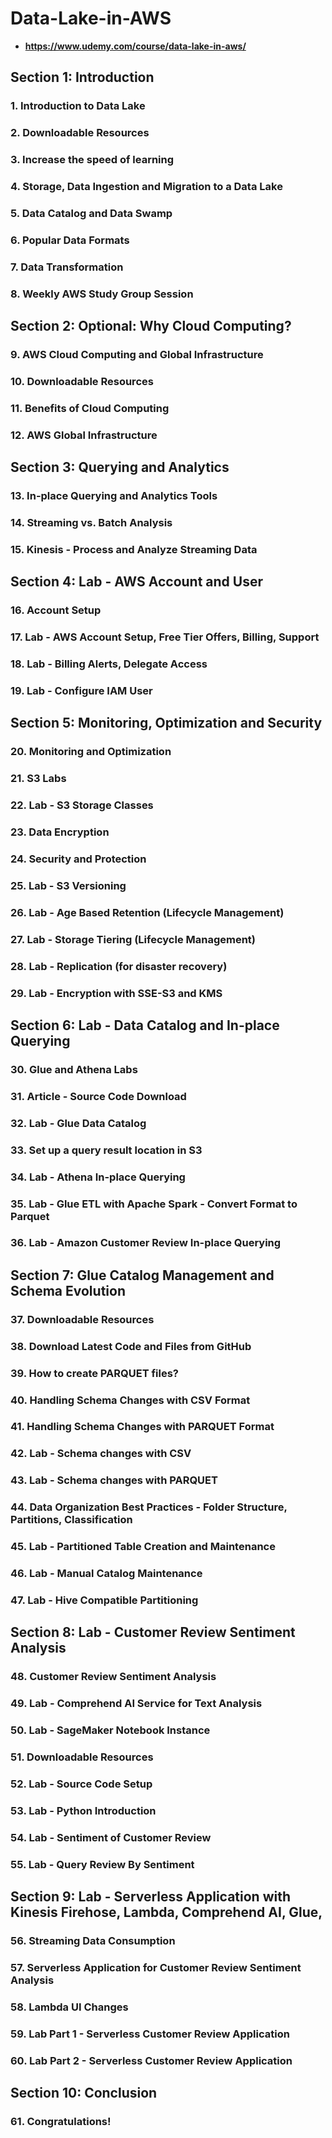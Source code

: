 # Data-Lake-in-AWS
* **https://www.udemy.com/course/data-lake-in-aws/**
## Section 1: Introduction
### 1. Introduction to Data Lake
### 2. Downloadable Resources
### 3. Increase the speed of learning
### 4. Storage, Data Ingestion and Migration to a Data Lake
### 5. Data Catalog and Data Swamp
### 6. Popular Data Formats
### 7. Data Transformation
### 8. Weekly AWS Study Group Session

## Section 2: Optional: Why Cloud Computing?
### 9. AWS Cloud Computing and Global Infrastructure
### 10. Downloadable Resources
### 11. Benefits of Cloud Computing
### 12. AWS Global Infrastructure

## Section 3: Querying and Analytics
### 13. In-place Querying and Analytics Tools
### 14. Streaming vs. Batch Analysis
### 15. Kinesis - Process and Analyze Streaming Data
## Section 4: Lab - AWS Account and User
### 16. Account Setup
### 17. Lab - AWS Account Setup, Free Tier Offers, Billing, Support
### 18. Lab - Billing Alerts, Delegate Access
### 19. Lab - Configure IAM User

## Section 5: Monitoring, Optimization and Security

### 20. Monitoring and Optimization
### 21. S3 Labs
### 22. Lab - S3 Storage Classes
### 23. Data Encryption
### 24. Security and Protection
### 25. Lab - S3 Versioning
### 26. Lab - Age Based Retention (Lifecycle Management)
### 27. Lab - Storage Tiering (Lifecycle Management)
### 28. Lab - Replication (for disaster recovery)
### 29. Lab - Encryption with SSE-S3 and KMS

## Section 6: Lab - Data Catalog and In-place Querying

### 30. Glue and Athena Labs
### 31. Article - Source Code Download
### 32. Lab - Glue Data Catalog
### 33. Set up a query result location in S3
### 34. Lab - Athena In-place Querying
### 35. Lab - Glue ETL with Apache Spark - Convert Format to Parquet
### 36. Lab - Amazon Customer Review In-place Querying

## Section 7: Glue Catalog Management and Schema Evolution
### 37. Downloadable Resources
### 38. Download Latest Code and Files from GitHub
### 39. How to create PARQUET files?
### 40. Handling Schema Changes with CSV Format
### 41. Handling Schema Changes with PARQUET Format
### 42. Lab - Schema changes with CSV
### 43. Lab - Schema changes with PARQUET
### 44. Data Organization Best Practices - Folder Structure, Partitions, Classification
### 45. Lab - Partitioned Table Creation and Maintenance
### 46. Lab - Manual Catalog Maintenance
### 47. Lab - Hive Compatible Partitioning

## Section 8: Lab - Customer Review Sentiment Analysis
### 48. Customer Review Sentiment Analysis
### 49. Lab - Comprehend AI Service for Text Analysis
### 50. Lab - SageMaker Notebook Instance
### 51. Downloadable Resources
### 52. Lab - Source Code Setup
### 53. Lab - Python Introduction
### 54. Lab - Sentiment of Customer Review
### 55. Lab - Query Review By Sentiment

## Section 9: Lab - Serverless Application with Kinesis Firehose, Lambda, Comprehend AI, Glue,
### 56. Streaming Data Consumption
### 57. Serverless Application for Customer Review Sentiment Analysis
### 58. Lambda UI Changes
### 59. Lab Part 1 - Serverless Customer Review Application
### 60. Lab Part 2 - Serverless Customer Review Application

## Section 10: Conclusion
### 61. Congratulations!
